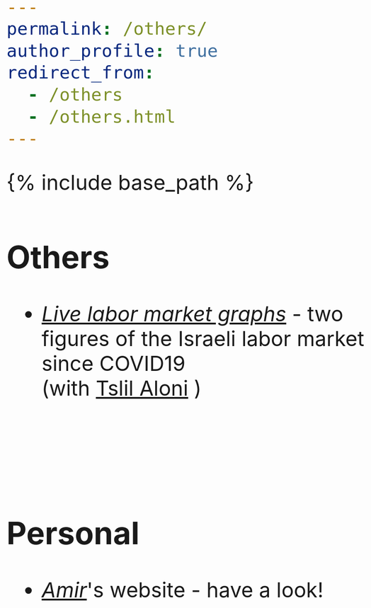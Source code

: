 ```yaml
---
permalink: /others/
author_profile: true
redirect_from:
  - /others
  - /others.html
---
```

<style type="text/css">
  body{
  font-size: 35pt;
}
</style>

{% include base_path %}
## Others
-  [*Live labor market graphs*](https://sites.google.com/view/tslil-aloni/labormarketcovid19?authuser=0)  - two figures of the Israeli labor market since COVID19  
(with [Tslil Aloni](https://sites.google.com/view/tslil-aloni/home?authuser=0) )

<br/><br/>
## Personal
- [*Amir*](https://www.amirbar.net)'s website - have a look! 


